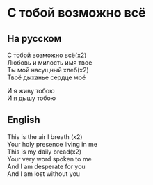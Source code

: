 # С тобой возможно всё
## На русском
С тобой возможно всё(х2)  
Любовь и милость имя твое  
Ты мой насущный хлеб(х2)  
Твоё дыханье сердце моё  
  
И я живу тобою  
И я дышу тобою  
## English
This is the air I breath (x2)  
Your holy presence living in me  
This is my daily bread(x2)  
Your very word spoken to me  
And I am desperate for you  
And I am lost without you  
